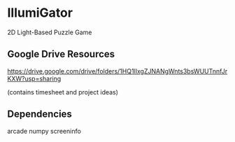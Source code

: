 # IllumiGator
2D Light-Based Puzzle Game

## Google Drive Resources
https://drive.google.com/drive/folders/1HQ1lIxgZJNANgWnts3bsWUUTnnfJrKXW?usp=sharing

(contains timesheet and project ideas)

## Dependencies
arcade
numpy
screeninfo